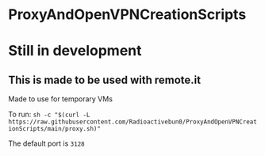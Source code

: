 # ProxyAndOpenVPNCreationScripts
# Still in development 
## This is made to be used with remote.it
Made to use for temporary VMs

To run: `sh -c "$(curl -L https://raw.githubusercontent.com/Radioactivebun0/ProxyAndOpenVPNCreationScripts/main/proxy.sh)"`

The default port is `3128`

